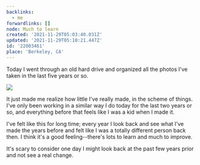 ```yaml
---
backlinks:
  - me
forwardlinks: []
node: Much to learn
created: '2021-11-29T05:03:40.031Z'
updated: '2021-11-29T05:10:21.447Z'
id: '22003461'
place: 'Berkeley, CA'
---
```

Today I went through an old hard drive and organized all the photos I've taken in the last five years or so. 


![](images/much-to-learn/mGIsOQXTvX.webp "  ")

It just made me realize how little I've really made, in the scheme of things. I've only been working in a similar way I do today for the last two years or so, and everything before that feels like I was a kid when I made it.

I've felt like this for long time; every year I look back and see what I've made the years before and felt like I was a totally different person back then. I think it's a good feeling--there's lots to learn and much to improve. 

It's scary to consider one day I might look back at the past few years prior and not see a real change. 
